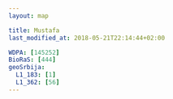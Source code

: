 ```yaml
---
layout: map

title: Mustafa
last_modified_at: 2018-05-21T22:14:44+02:00

WDPA: [145252]
BioRaS: [444]
geoSrbija:
  L1_183: [1]
  L1_362: [56]
---
```

